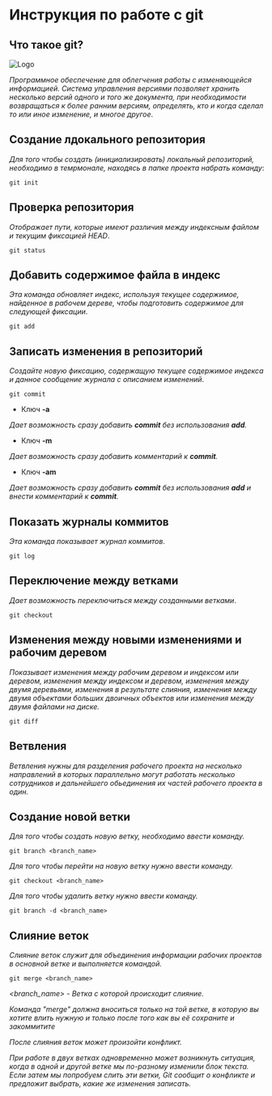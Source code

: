 # **Инструкция по работе с git**

## Что такое git?

![Logo](svetik.jpg)

*Программное обеспечение для облегчения работы с изменяющейся информацией. Система управления версиями позволяет хранить несколько версий одного и того же документа, при необходимости возвращаться к более ранним версиям, определять, кто и когда сделал то или иное изменение, и многое другое*.

## Создание лдокального репозитория

*Для того чтобы создать (инициализировать) локальный репозиторий, необходимо в темрмонале, находясь в папке проекта набрать команду*: 

    git init

## Проверка репозитория

*Отображает пути, которые имеют различия между индексным файлом и текущим фиксацией HEAD*.

    git status

## Добавить содержимое файла в индекс

*Эта команда обновляет индекс, используя текущее содержимое, найденное в рабочем дереве, чтобы подготовить содержимое для следующей фиксации*.

    git add

## Записать изменения в репозиторий

*Создайте новую фиксацию, содержащую текущее содержимое индекса и данное сообщение журнала с описанием изменений*.

    git commit

* Ключ **-a**

*Дает возможность сразу добавить **commit** без использования **add**.*

* Ключ **-m**

*Дает возможность сразу добавить комментарий к **commit**.*

* Ключ **-am**

*Дает возможность сразу добавить **commit** без использования **add** и внести комментарий к **commit**.*

## Показать журналы коммитов

*Эта команда показывает журнал коммитов*.

    git log

## Переключение между ветками

*Дает возможность переключиться между созданными ветками*.

    git checkout

## Изменения между новыми изменениями и рабочим деревом

*Показывает изменения между рабочим деревом и индексом или деревом, изменения между индексом и деревом, изменения между двумя деревьями, изменения в результате слияния, изменения между двумя объектами больших двоичных объектов или изменения между двумя файлами на диске.*

    git diff

 ## Ветвления

 *Ветвления нужны для разделения рабочего проекта на несколько направлений в которых параллельно могут работать несколько сотрудников и дальнейшего обьединения их частей рабочего проекта в один.*   
 
## Создание новой ветки

*Для того чтобы создать новую ветку, необходимо ввести команду.*

    git branch <branch_name>

*Для того чтобы перейти на новую ветку нужно ввести команду.*

    git checkout <branch_name>

*Для того чтобы удалить ветку нужно ввести команду.*

    git branch -d <branch_name>

    
## Слияние веток

*Слияние веток служит для объединения информации рабочих проектов в основной ветке и выполняется командой.*

    git merge <branch_name>

*<branch_name> - Ветка с которой происходит слияние.*    

*Команда "merge" должна вноситься только на той ветке, в которую вы хотите влить нужную и только после того как вы её сохраните и закоммитите*

*После слияния веток может произойти конфликт.*



*При работе в двух ветках одновременно может
возникнуть ситуация, когда в одной и другой
ветке мы по-разному изменили блок текста.
Если затем мы попробуем слить эти ветки, Git
сообщит о конфликте и предложит выбрать,
какие же изменения записать.*